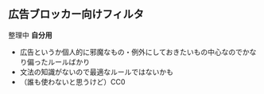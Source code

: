 ## 広告ブロッカー向けフィルタ
整理中
<strong>自分用</strong>
* 広告というか個人的に邪魔なもの・例外にしておきたいもの中心なのでかなり偏ったルールばかり
* 文法の知識がないので最適なルールではないかも
* （誰も使わないと思うけど）CC0
